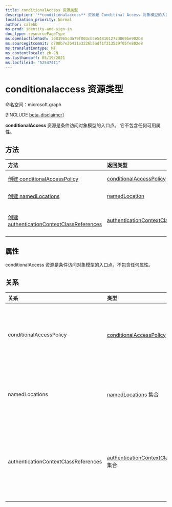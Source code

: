 ```yaml
---
title: conditionalAccess 资源类型
description: '**conditionalaccess** 资源是 Conditinal Access 对象模型的入口点。 它不包含任何可用属性。'
localization_priority: Normal
author: calebb
ms.prod: identity-and-sign-in
doc_type: resourcePageType
ms.openlocfilehash: 3683965cda79f003cb5e548101272d869be902b8
ms.sourcegitcommit: d700b7e3b411e3226b5adf1f213539f05fe802e8
ms.translationtype: MT
ms.contentlocale: zh-CN
ms.lasthandoff: 05/19/2021
ms.locfileid: "52547411"
---
```

# <a name="conditionalaccess-resource-type"></a>conditionalaccess 资源类型

命名空间：microsoft.graph

[!INCLUDE [beta-disclaimer](../../includes/beta-disclaimer.md)]

**conditionalAccess** 资源是条件访问对象模型的入口点。 它不包含任何可用属性。


## <a name="methods"></a>方法

| 方法           | 返回类型    |说明|
|:---------------|:--------|:----------|
|[创建 conditionalAccessPolicy](../api/conditionalaccessroot-post-policies.md) |[conditionalAccessPolicy](conditionalaccesspolicy.md)| 通过发布到 **conditionalAccessPolicy** 集合创建新的 conditionalAccessPolicy。|
|[创建 namedLocations](../api/conditionalaccessroot-post-namedlocations.md) |[namedLocation](namedlocation.md)| 通过发布到 **namedLocations** 集合创建新的 namedLocations。|
|[创建 authenticationContextClassReferences](../api/conditionalaccessroot-post-authenticationcontextclassreferences.md)|[authenticationContextClassReferences](authenticationcontextclassreference.md)|通过发布到 **authenticationContextClassReferences** 集合创建新的 authenticationContextClassReferences。|


## <a name="properties"></a>属性

conditionalAccess 资源是条件访问对象模型的入口点，不包含任何属性。

## <a name="relationships"></a>关系
| 关系 | 类型   |说明|
|:---------------|:--------|:----------|
|conditionalAccessPolicy|[conditionalAccessPolicy](conditionalaccesspolicy.md) 集合| 只读。 可为 NULL。 返回指定的条件访问策略的集合。|
|namedLocations|[namedLocations](namedlocation.md) 集合| 只读。 可为 NULL。 返回指定命名位置的集合。|
|authenticationContextClassReferences|[authenticationContextClassReferences](authenticationcontextclassreference.md) 集合|只读。 可为 NULL。 返回指定的身份验证上下文类引用的集合。|

<!-- uuid: 8fcb5dbc-d5aa-4681-8e31-b001d5168d79
2015-10-25 14:57:30 UTC -->
<!--
{
  "type": "#page.annotation",
  "description": "conditional access resource",
  "keywords": "",
  "section": "documentation",
  "tocPath": "",
  "suppressions": []
}
-->


